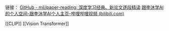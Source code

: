 链接：
[GitHub - mli/paper-reading: 深度学习经典、新论文逐段精读](https://github.com/mli/paper-reading)
[跟李沐学AI的个人空间-跟李沐学AI个人主页-哔哩哔哩视频 (bilibili.com)](https://space.bilibili.com/1567748478/channel/collectiondetail?sid=32744)

[[CLIP]]
[[Vision Transformer]]

